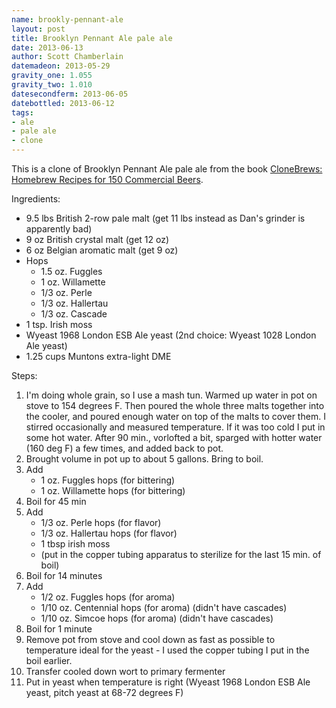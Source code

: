 ```yaml
---
name: brookly-pennant-ale
layout: post
title: Brooklyn Pennant Ale pale ale
date: 2013-06-13
author: Scott Chamberlain
datemadeon: 2013-05-29
gravity_one: 1.055
gravity_two: 1.010
datesecondferm: 2013-06-05
datebottled: 2013-06-12
tags: 
- ale
- pale ale
- clone
---
```


This is a clone of Brooklyn Pennant Ale pale ale from the book [CloneBrews: Homebrew Recipes for 150 Commercial Beers][book]. 

Ingredients:

+ 9.5 lbs British 2-row pale malt (get 11 lbs instead as Dan's grinder is apparently bad)
+ 9 oz British crystal malt (get 12 oz)
+ 6 oz Belgian aromatic malt (get 9 oz)
+ Hops
	+ 1.5 oz. Fuggles
	+ 1 oz. Willamette
	+ 1/3 oz. Perle
	+ 1/3 oz. Hallertau
	+ 1/3 oz. Cascade
+ 1 tsp. Irish moss 
+ Wyeast 1968 London ESB Ale yeast (2nd choice: Wyeast 1028 London Ale yeast)
+ 1.25 cups Muntons extra-light DME

Steps:

1. I'm doing whole grain, so I use a mash tun. Warmed up water in pot on stove to 154 degrees F. Then poured the whole three malts together into the cooler, and poured enough water on top of the malts to cover them.  I stirred occasionally and measured temperature. If it was too cold I put in some hot water.  After 90 min., vorlofted a bit, sparged with hotter water (160 deg F) a few times, and added back to pot. 
2. Brought volume in pot up to about 5 gallons. Bring to boil.
3. Add 
	+ 1 oz. Fuggles hops (for bittering)
	+ 1 oz. Willamette hops (for bittering)
4. Boil for 45 min
5. Add
	+ 1/3 oz. Perle hops (for flavor)
	+ 1/3 oz. Hallertau hops (for flavor)
	+ 1 tbsp irish moss
	+ (put in the copper tubing apparatus to sterilize for the last 15 min. of boil)
6. Boil for 14 minutes
7. Add
	+ 1/2 oz. Fuggles hops (for aroma) 
	+ 1/10 oz. Centennial hops (for aroma) (didn't have cascades)
	+ 1/10 oz. Simcoe hops (for aroma) (didn't have cascades)
8. Boil for 1 minute
9. Remove pot from stove and cool down as fast as possible to temperature ideal for the yeast - I used the copper tubing I put in the boil earlier.
10. Transfer cooled down wort to primary fermenter
11. Put in yeast when temperature is right (Wyeast 1968 London ESB Ale yeast, pitch yeast at 68-72 degrees F)

<!-- Dates:

+ Made and put into primary fermenter on 2013-05-29
	+ initial gravity 1.055 (matched the target, woohoo!)
	+ fermented at ~70 deg F, ended 2013-06-05
+ Moved to secondary fermentation on 2013-06-05, ended 2013-06-12
	+ Final gravity reading before bottling was 1.010
+ Bottled on 2013-06-12 in mostly grolsch style bottles -->

[book]: http://www.amazon.com/CloneBrews-Homebrew-Recipes-Commercial-Beers/dp/1580170773
